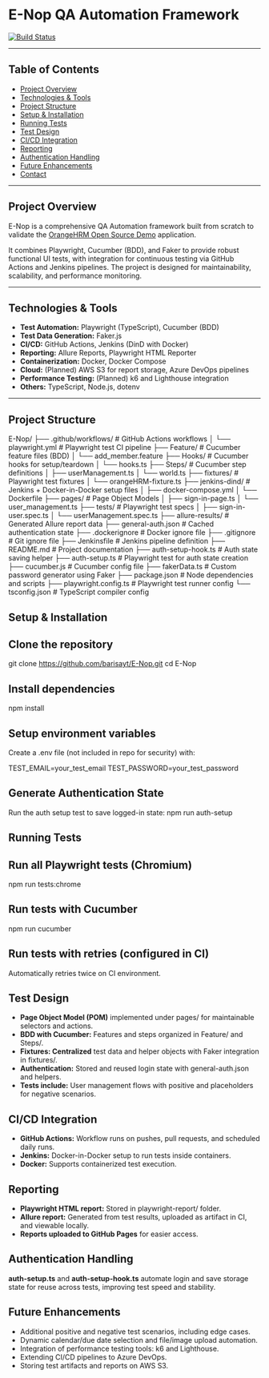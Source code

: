 # E-Nop QA Automation Framework

[![Build Status](https://github.com/barisayt/E-Nop/actions/workflows/playwright.yml/badge.svg)](https://github.com/barisayt/E-Nop/actions/workflows/playwright.yml)

---

## Table of Contents

- [Project Overview](#project-overview)  
- [Technologies & Tools](#technologies--tools)  
- [Project Structure](#project-structure)  
- [Setup & Installation](#setup--installation)  
- [Running Tests](#running-tests)  
- [Test Design](#test-design)  
- [CI/CD Integration](#cicd-integration)  
- [Reporting](#reporting)  
- [Authentication Handling](#authentication-handling)  
- [Future Enhancements](#future-enhancements)  
- [Contact](#contact)  

---

## Project Overview

E-Nop is a comprehensive QA Automation framework built from scratch to validate the [OrangeHRM Open Source Demo](https://opensource-demo.orangehrmlive.com/) application.  

It combines Playwright, Cucumber (BDD), and Faker to provide robust functional UI tests, with integration for continuous testing via GitHub Actions and Jenkins pipelines. The project is designed for maintainability, scalability, and performance monitoring.

---

## Technologies & Tools

- **Test Automation:** Playwright (TypeScript), Cucumber (BDD)  
- **Test Data Generation:** Faker.js  
- **CI/CD:** GitHub Actions, Jenkins (DinD with Docker)  
- **Reporting:** Allure Reports, Playwright HTML Reporter  
- **Containerization:** Docker, Docker Compose  
- **Cloud:** (Planned) AWS S3 for report storage, Azure DevOps pipelines  
- **Performance Testing:** (Planned) k6 and Lighthouse integration  
- **Others:** TypeScript, Node.js, dotenv  

---

## Project Structure

E-Nop/
├── .github/workflows/        # GitHub Actions workflows
│   └── playwright.yml        # Playwright test CI pipeline
├── Feature/                  # Cucumber feature files (BDD)
│   └── add_member.feature
├── Hooks/                    # Cucumber hooks for setup/teardown
│   └── hooks.ts
├── Steps/                    # Cucumber step definitions
│   ├── userManagement.ts
│   └── world.ts
├── fixtures/                 # Playwright test fixtures
│   └── orangeHRM-fixture.ts
├── jenkins-dind/             # Jenkins + Docker-in-Docker setup files
│   ├── docker-compose.yml
│   └── Dockerfile
├── pages/                    # Page Object Models
│   ├── sign-in-page.ts
│   └── user_management.ts
├── tests/                    # Playwright test specs
│   ├── sign-in-user.spec.ts
│   └── userManagement.spec.ts
├── allure-results/           # Generated Allure report data
├── general-auth.json         # Cached authentication state
├── .dockerignore             # Docker ignore file
├── .gitignore                # Git ignore file
├── Jenkinsfile               # Jenkins pipeline definition
├── README.md                 # Project documentation
├── auth-setup-hook.ts        # Auth state saving helper
├── auth-setup.ts             # Playwright test for auth state creation
├── cucumber.js               # Cucumber config file
├── fakerData.ts              # Custom password generator using Faker
├── package.json              # Node dependencies and scripts
├── playwright.config.ts      # Playwright test runner config
└── tsconfig.json             # TypeScript compiler config

## Setup & Installation
## Clone the repository
git clone https://github.com/barisayt/E-Nop.git
cd E-Nop

## Install dependencies
npm install

## Setup environment variables
Create a .env file (not included in repo for security) with:

TEST_EMAIL=your_test_email
TEST_PASSWORD=your_test_password

## Generate Authentication State
Run the auth setup test to save logged-in state:
npm run auth-setup

## Running Tests
## Run all Playwright tests (Chromium)
npm run tests:chrome

## Run tests with Cucumber
npm run cucumber

## Run tests with retries (configured in CI)
Automatically retries twice on CI environment.

## Test Design
- **Page Object Model (POM)** implemented under pages/ for maintainable selectors and actions.
- **BDD with Cucumber:** Features and steps organized in Feature/ and Steps/.
- **Fixtures: Centralized** test data and helper objects with Faker integration in fixtures/.
- **Authentication:** Stored and reused login state with general-auth.json and helpers.
- **Tests include:** User management flows with positive and placeholders for negative scenarios.

## CI/CD Integration
- **GitHub Actions:** Workflow runs on pushes, pull requests, and scheduled daily runs.
- **Jenkins:** Docker-in-Docker setup to run tests inside containers.
- **Docker:** Supports containerized test execution.

## Reporting
- **Playwright HTML report:** Stored in playwright-report/ folder.
- **Allure report:** Generated from test results, uploaded as artifact in CI, and viewable locally.
- **Reports uploaded to GitHub Pages** for easier access.

## Authentication Handling
**auth-setup.ts** and **auth-setup-hook.ts** automate login and save storage state for reuse across tests, improving test speed and stability.

## Future Enhancements
- Additional positive and negative test scenarios, including edge cases.
- Dynamic calendar/due date selection and file/image upload automation.
- Integration of performance testing tools: k6 and Lighthouse.
- Extending CI/CD pipelines to Azure DevOps.
- Storing test artifacts and reports on AWS S3.